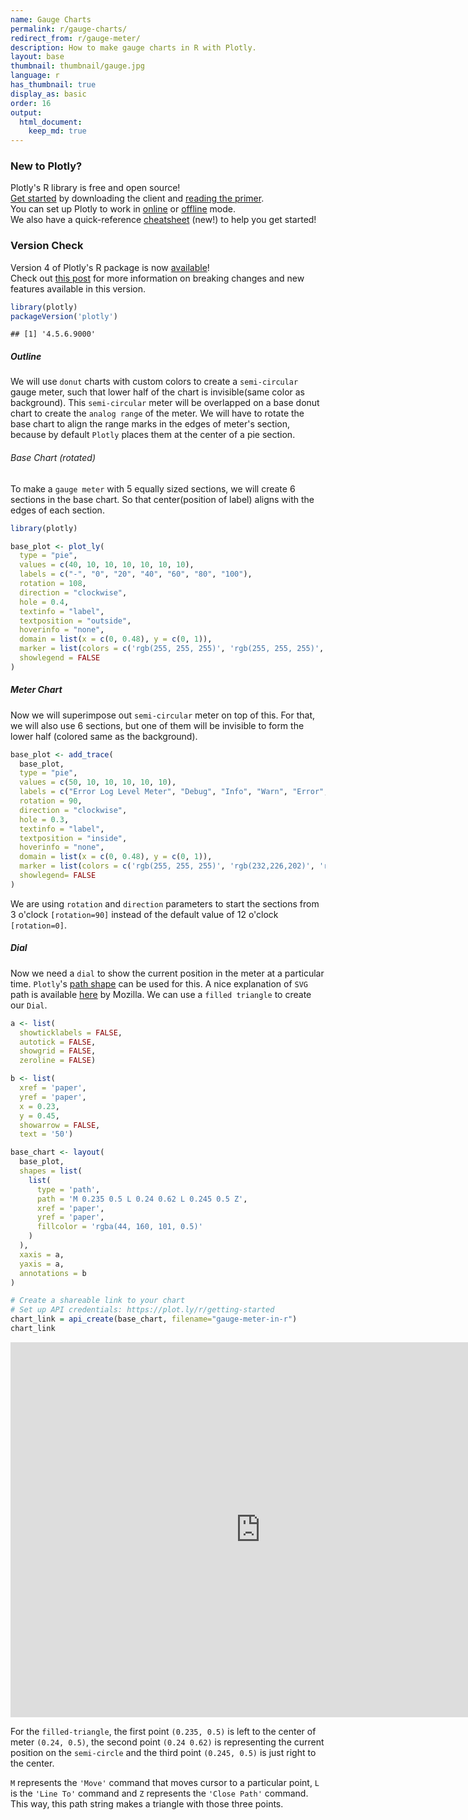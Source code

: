 ```yaml
---
name: Gauge Charts
permalink: r/gauge-charts/
redirect_from: r/gauge-meter/
description: How to make gauge charts in R with Plotly.
layout: base
thumbnail: thumbnail/gauge.jpg
language: r
has_thumbnail: true
display_as: basic
order: 16
output:
  html_document:
    keep_md: true
---
```



### New to Plotly?

Plotly's R library is free and open source!<br>
[Get started](https://plot.ly/r/getting-started/) by downloading the client and [reading the primer](https://plot.ly/r/getting-started/).<br>
You can set up Plotly to work in [online](https://plot.ly/r/getting-started/#hosting-graphs-in-your-online-plotly-account) or [offline](https://plot.ly/r/offline/) mode.<br>
We also have a quick-reference [cheatsheet](https://images.plot.ly/plotly-documentation/images/r_cheat_sheet.pdf) (new!) to help you get started!

### Version Check

Version 4 of Plotly's R package is now [available](https://plot.ly/r/getting-started/#installation)!<br>
Check out [this post](http://moderndata.plot.ly/upgrading-to-plotly-4-0-and-above/) for more information on breaking changes and new features available in this version.

```r
library(plotly)
packageVersion('plotly')
```

```
## [1] '4.5.6.9000'
```

##### Outline

We will use `donut` charts with custom colors to create a `semi-circular` gauge meter, such that lower half of the chart is invisible(same color as background).
This `semi-circular` meter will be overlapped on a base donut chart to create the `analog range` of the meter. We will have to rotate the base chart to align the range marks in the edges of meter's section, because by default `Plotly` places them at the center of a pie section.

###### Base Chart (rotated)

To make a `gauge meter` with 5 equally sized sections, we will create 6 sections in the base chart. So that center(position of label) aligns with the edges of each section.


```r
library(plotly)

base_plot <- plot_ly(
  type = "pie",
  values = c(40, 10, 10, 10, 10, 10, 10),
  labels = c("-", "0", "20", "40", "60", "80", "100"),
  rotation = 108,
  direction = "clockwise",
  hole = 0.4,
  textinfo = "label",
  textposition = "outside",
  hoverinfo = "none",
  domain = list(x = c(0, 0.48), y = c(0, 1)),
  marker = list(colors = c('rgb(255, 255, 255)', 'rgb(255, 255, 255)', 'rgb(255, 255, 255)', 'rgb(255, 255, 255)', 'rgb(255, 255, 255)', 'rgb(255, 255, 255)', 'rgb(255, 255, 255)')),
  showlegend = FALSE
)
```

##### Meter Chart

Now we will superimpose out `semi-circular` meter on top of this.
For that, we will also use 6 sections, but one of them will be invisible to form the lower half (colored same as the background).


```r
base_plot <- add_trace(
  base_plot,
  type = "pie",
  values = c(50, 10, 10, 10, 10, 10),
  labels = c("Error Log Level Meter", "Debug", "Info", "Warn", "Error", "Fatal"),
  rotation = 90,
  direction = "clockwise",
  hole = 0.3,
  textinfo = "label",
  textposition = "inside",
  hoverinfo = "none",
  domain = list(x = c(0, 0.48), y = c(0, 1)),
  marker = list(colors = c('rgb(255, 255, 255)', 'rgb(232,226,202)', 'rgb(226,210,172)', 'rgb(223,189,139)', 'rgb(223,162,103)', 'rgb(226,126,64)')),
  showlegend= FALSE
)
```

We are using `rotation` and `direction` parameters to start the sections from 3 o'clock `[rotation=90]` instead of the default value of 12 o'clock `[rotation=0]`.

##### Dial

Now we need a `dial` to show the current position in the meter at a particular time.
`Plotly`'s [path shape](https://plot.ly/r/reference/#layout-shapes-path) can be used for this. A nice explanation of `SVG` path is available [here](https://developer.mozilla.org/en-US/docs/Web/SVG/Tutorial/Paths) by Mozilla.
We can use a `filled triangle` to create our `Dial`.


```r
a <- list(
  showticklabels = FALSE,
  autotick = FALSE,
  showgrid = FALSE,
  zeroline = FALSE)

b <- list(
  xref = 'paper',
  yref = 'paper',
  x = 0.23,
  y = 0.45,
  showarrow = FALSE,
  text = '50')

base_chart <- layout(
  base_plot,
  shapes = list(
    list(
      type = 'path',
      path = 'M 0.235 0.5 L 0.24 0.62 L 0.245 0.5 Z',
      xref = 'paper',
      yref = 'paper',
      fillcolor = 'rgba(44, 160, 101, 0.5)'
    )
  ),
  xaxis = a,
  yaxis = a,
  annotations = b
)

# Create a shareable link to your chart
# Set up API credentials: https://plot.ly/r/getting-started
chart_link = api_create(base_chart, filename="gauge-meter-in-r")
chart_link
```

<iframe src="https://plot.ly/~RPlotBot/2795.embed" width="800" height="600" id="igraph" scrolling="no" seamless="seamless" frameBorder="0"> </iframe>

For the `filled-triangle`, the first point `(0.235, 0.5)` is left to the center of meter `(0.24, 0.5)`, the second point `(0.24 0.62)` is representing the current position on the `semi-circle` and the third point `(0.245, 0.5)` is just right to the center.

`M` represents the `'Move'` command that moves cursor to a particular point, `L` is the `'Line To'` command and `Z` represents the `'Close Path'` command. This way, this path string makes a triangle with those three points.


